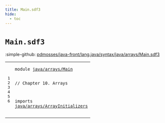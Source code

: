 ```yaml
---
title: Main.sdf3
hide:
  - toc
---
```


# `Main.sdf3`

:simple-github: [pdmosses/java-front/lang.java/syntax/java/arrays/Main.sdf3]

[pdmosses/java-front/lang.java/syntax/java/arrays/Main.sdf3]: https://github.com/pdmosses/java-front/blob/master/lang.java/syntax/java/arrays/Main.sdf3 "The source file on GitHub"

<div class="sdf3"><table class="highlighttable"><tbody><tr><td class="linenos"><div class="linenodiv"><pre><span></span>1
2
3
4
5
6
</pre></div></td>
<td class="code"><pre><code><span class="keyword">module</span> <a href="../../Main.sdf3/#java/arrays/Main_85_101" id="java/arrays/Main_7_23" title="Referenced at ../../Main.sdf3 line 7">java/arrays/Main</a>

<span class="layout">// Chapter 10. Arrays</span>

<span class="keyword">imports</span>
  <a href="../ArrayInitializers.sdf3/#java/arrays/ArrayInitializers_7_36" id="java/arrays/ArrayInitializers_58_87" title="Defined at ../ArrayInitializers.sdf3 line 1">java/arrays/ArrayInitializers</a>
</code></pre></td></tr></tbody></table></div>